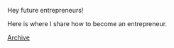 
Hey future entrepreneurs!

Here is where I share how to become an entrepreneur. 


<a href="jdstubler.com/archive.html">Archive</a>

